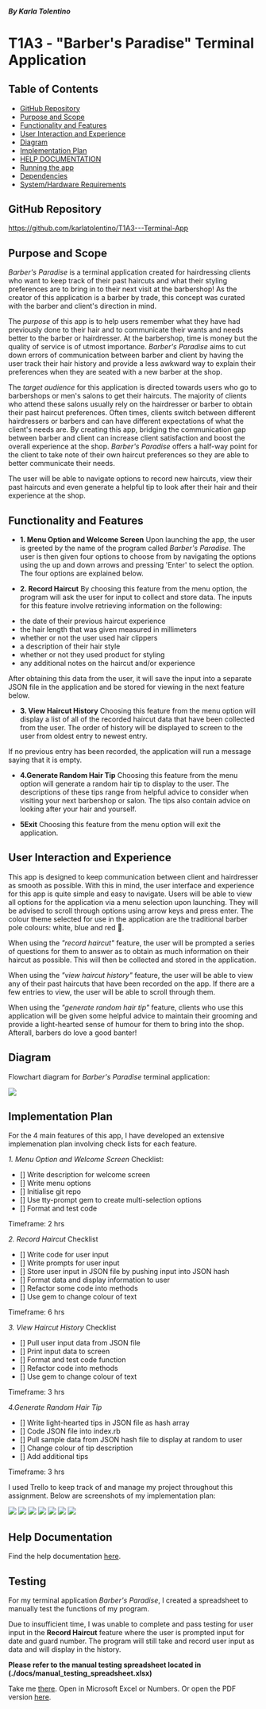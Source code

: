 ##### By Karla Tolentino
# T1A3 - "Barber's Paradise" Terminal Application

## Table of Contents
- [GitHub Repository](#github-repository)
- [Purpose and Scope](#purpose-and-scope)
- [Functionality and Features](#functionality-and-features)
- [User Interaction and Experience](#user-interaction-and-experience)
- [Diagram](#diagram)
- [Implementation Plan](#implementation-plan)
- [HELP DOCUMENTATION](#help-documentation)
- [Running the app](#running-the-app)
- [Dependencies](#dependencies)
- [System/Hardware Requirements](#system-and-hardware-requirements)

## GitHub Repository
https://github.com/karlatolentino/T1A3---Terminal-App

## Purpose and Scope
*Barber's Paradise* is a terminal application created for hairdressing clients who want to keep track of their past haircuts and what their styling preferences are to bring in to their next visit at the barbershop! As the creator of this application is a barber by trade, this concept was curated with the barber and client's direction in mind.

The *purpose* of this app is to help users remember what they have had previously done to their hair and to communicate their wants and needs better to the barber or hairdresser. At the barbershop, time is money but the quality of service is of utmost importance. *Barber's Paradise* aims to cut down errors of communication between barber and client by having the user track their hair history and provide a less awkward way to explain their preferences when they are seated with a new barber at the shop.

The *target audience* for this application is directed towards users who go to barbershops or men's salons to get their haircuts. The majority of clients who attend these salons usually rely on the hairdresser or barber to obtain their past haircut preferences.  Often times, clients switch between different hairdressers or barbers and can have different expectations of what the client's needs are. By creating this app, bridging the communication gap between barber and client can increase client satisfaction and boost the overall experience at the shop. *Barber's Paradise* offers a half-way point for the client to take note of their own haircut preferences so they are able to better communicate their needs.

The user will be able to navigate options to record new haircuts, view their past haircuts and even generate a helpful tip to look after their hair and their experience at the shop.

## Functionality and Features
* **1. Menu Option and Welcome Screen**
Upon launching the app, the user is greeted by the name of the program called *Barber's Paradise*. The user is then given four options to choose from by navigating the options using the up and down arrows and pressing 'Enter' to select the option. The four options are explained below.

* **2. Record Haircut**
By choosing this feature from the menu option, the program will ask the user for input to collect and store data. The inputs for this feature involve retrieving information on the following:
- the date of their previous haircut experience
- the hair length that was given measured in millimeters
- whether or not the user used hair clippers
- a description of their hair style
- whether or not they used product for styling
- any additional notes on the haircut and/or experience

After obtaining this data from the user, it will save the input into a separate JSON file in the application and be stored for viewing in the next feature below.

* **3. View Haircut History**
Choosing this feature from the menu option will display a list of all of the recorded haircut data that have been collected from the user. The order of history will be displayed to screen to the user from oldest entry to newest entry.

If no previous entry has been recorded, the application will run a message saying that it is empty.

* **4.Generate Random Hair Tip**
Choosing this feature from the menu option will generate a random hair tip to display to the user. The descriptions of these tips range from helpful advice to consider when visiting your next barbershop or salon. The tips also contain advice on looking after your hair and yourself.

* **5Exit**
Choosing this feature from the menu option will exit the application.

## User Interaction and Experience
This app is designed to keep communication between client and hairdresser as smooth as possible. With this in mind, the user interface and experience for this app is quite simple and easy to navigate. Users will be able to view all options for the application via a menu selection upon launching. They will be advised to scroll through options using arrow keys and press enter. The colour theme selected for use in the application are the traditional barber pole colours: white, blue and red 💈.

When using the *"record haircut"* feature, the user will be prompted a series of questions for them to answer as to obtain as much information on their haircut as possible. This will then be collected and stored in the application.

When using the *"view haircut history"* feature, the user will be able to view any of their past haircuts that have been recorded on the app. If there are a few entries to view, the user will be able to scroll through them.

When using the *"generate random hair tip"* feature, clients who use this application will be given some helpful advice to maintain their grooming and provide a light-hearted sense of humour for them to bring into the shop. Afterall, barbers do love a good banter!

## Diagram
Flowchart diagram for *Barber's Paradise* terminal application:

<img src="./docs/flowchart.png">

## Implementation Plan

For the 4 main features of this app, I have developed an extensive implemenation plan involving check lists for each feature.

*1. Menu Option and Welcome Screen*
Checklist:
- [] Write description for welcome screen
- [] Write menu options
- [] Initialise git repo
- [] Use tty-prompt gem to create multi-selection options
- [] Format and test code

Timeframe: 2 hrs

*2. Record Haircut*
Checklist
- [] Write code for user input
- [] Write prompts for user input
- [] Store user input in JSON file by pushing input into JSON hash
- [] Format data and display information to user
- [] Refactor some code into methods
- [] Use gem to change colour of text

Timeframe: 6 hrs

*3. View Haircut History*
Checklist
- [] Pull user input data from JSON file
- [] Print input data to screen
- [] Format and test code function
- [] Refactor code into methods
- [] Use gem to change colour of text

Timeframe: 3 hrs

*4.Generate Random Hair Tip*
- [] Write light-hearted tips in JSON file as hash array
- [] Code JSON file into index.rb
- [] Pull sample data from JSON hash file to display at random to user
- [] Change colour of tip description
- [] Add additional tips

Timeframe: 3 hrs


I used Trello to keep track of and manage my project throughout this assignment. Below are screenshots of my implementation plan:

<img src="./docs/implementation7.png">
<img src="./docs/implementation6.png">
<img src="./docs/implementation5.png">
<img src="./docs/implementation4.png">
<img src="./docs/implementation3.png">
<img src="./docs/implementation2.png">
<img src="./docs/implementation1.png">

## Help Documentation
Find the help documentation [here](./docs/help.txt).

## Testing
For my terminal application *Barber's Paradise*, I created a spreadsheet to manually test the functions of my program.

Due to insufficient time, I was unable to complete and pass testing for user input in the **Record Haircut** feature where the user is prompted input for date and guard number. The program will still take and record user input as data and will display in the history.

**Please refer to the manual testing spreadsheet located in (./docs/manual_testing_spreadsheet.xlsx)**

Take me [there](./docs/manual_testing_spreadsheet.xlsx). Open in Microsoft Excel or Numbers.
Or open the PDF version [here](./docs/manual_testing_spreadsheet1.pdf).
